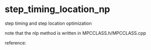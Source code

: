 # step_timing_location_np
step timing and step location optimization

note that the nlp method is written in MPCCLASS.h/MPCCLASS.cpp

reference: 
